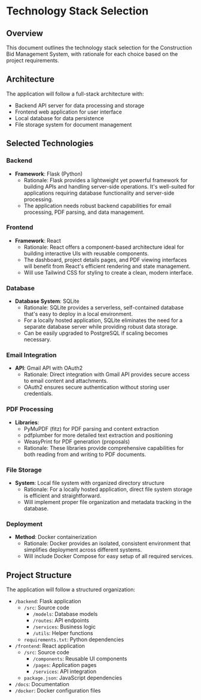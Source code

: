 # Technology Stack Selection

## Overview
This document outlines the technology stack selection for the Construction Bid Management System, with rationale for each choice based on the project requirements.

## Architecture
The application will follow a full-stack architecture with:
- Backend API server for data processing and storage
- Frontend web application for user interface
- Local database for data persistence
- File storage system for document management

## Selected Technologies

### Backend
- **Framework**: Flask (Python)
  - Rationale: Flask provides a lightweight yet powerful framework for building APIs and handling server-side operations. It's well-suited for applications requiring database functionality and server-side processing.
  - The application needs robust backend capabilities for email processing, PDF parsing, and data management.

### Frontend
- **Framework**: React
  - Rationale: React offers a component-based architecture ideal for building interactive UIs with reusable components.
  - The dashboard, project details pages, and PDF viewing interfaces will benefit from React's efficient rendering and state management.
  - Will use Tailwind CSS for styling to create a clean, modern interface.

### Database
- **Database System**: SQLite
  - Rationale: SQLite provides a serverless, self-contained database that's easy to deploy in a local environment.
  - For a locally hosted application, SQLite eliminates the need for a separate database server while providing robust data storage.
  - Can be easily upgraded to PostgreSQL if scaling becomes necessary.

### Email Integration
- **API**: Gmail API with OAuth2
  - Rationale: Direct integration with Gmail API provides secure access to email content and attachments.
  - OAuth2 ensures secure authentication without storing user credentials.

### PDF Processing
- **Libraries**: 
  - PyMuPDF (fitz) for PDF parsing and content extraction
  - pdfplumber for more detailed text extraction and positioning
  - WeasyPrint for PDF generation (proposals)
  - Rationale: These libraries provide comprehensive capabilities for both reading from and writing to PDF documents.

### File Storage
- **System**: Local file system with organized directory structure
  - Rationale: For a locally hosted application, direct file system storage is efficient and straightforward.
  - Will implement proper file organization and metadata tracking in the database.

### Deployment
- **Method**: Docker containerization
  - Rationale: Docker provides an isolated, consistent environment that simplifies deployment across different systems.
  - Will include Docker Compose for easy setup of all required services.

## Project Structure
The application will follow a structured organization:
- `/backend`: Flask application
  - `/src`: Source code
    - `/models`: Database models
    - `/routes`: API endpoints
    - `/services`: Business logic
    - `/utils`: Helper functions
  - `requirements.txt`: Python dependencies
- `/frontend`: React application
  - `/src`: Source code
    - `/components`: Reusable UI components
    - `/pages`: Application pages
    - `/services`: API integration
  - `package.json`: JavaScript dependencies
- `/docs`: Documentation
- `/docker`: Docker configuration files
